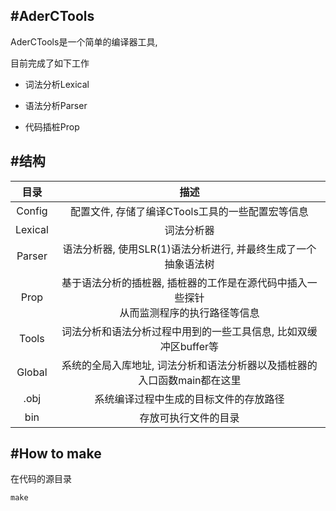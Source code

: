#AderCTools
-------

AderCTools是一个简单的编译器工具, 

目前完成了如下工作

*   词法分析Lexical

*   语法分析Parser

*   代码插桩Prop

#结构
-------


| 目录 | 描述 |
|:-------:|:-------:|
| Config  | 配置文件, 存储了编译CTools工具的一些配置宏等信息 |
| Lexical | 词法分析器 |
| Parser  | 语法分析器, 使用SLR(1)语法分析进行, 并最终生成了一个抽象语法树 |
| Prop    | 基于语法分析的插桩器, 插桩器的工作是在源代码中插入一些探针<br>从而监测程序的执行路径等信息 |
| Tools   | 词法分析和语法分析过程中用到的一些工具信息, 比如双缓冲区buffer等 |
| Global  | 系统的全局入库地址, 词法分析和语法分析器以及插桩器的入口函数main都在这里 |
| .obj    | 系统编译过程中生成的目标文件的存放路径 |
| bin     | 存放可执行文件的目录 |



#How to make
-------


在代码的源目录

```c
make
```




